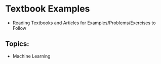 # Textbook Examples 
- Reading Textbooks and Articles for Examples/Problems/Exercises to Follow

## Topics:
- Machine Learning
